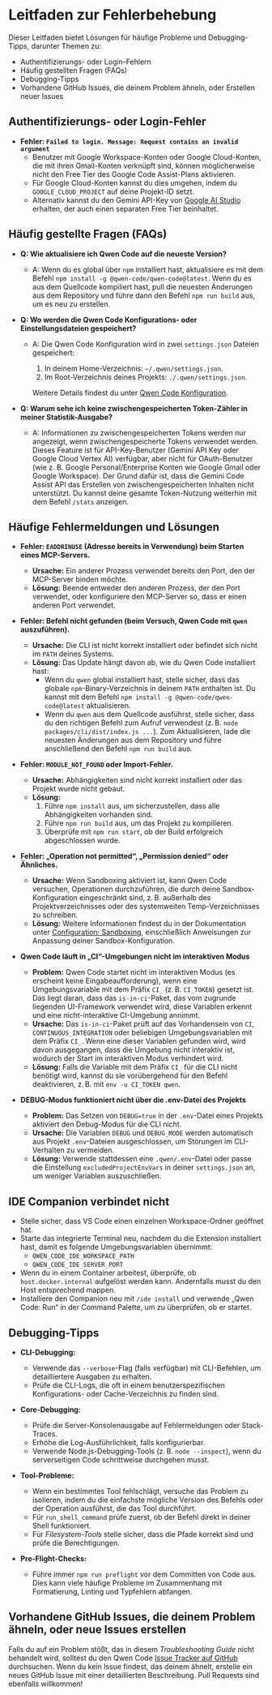 # Leitfaden zur Fehlerbehebung

Dieser Leitfaden bietet Lösungen für häufige Probleme und Debugging-Tipps, darunter Themen zu:

- Authentifizierungs- oder Login-Fehlern
- Häufig gestellten Fragen (FAQs)
- Debugging-Tipps
- Vorhandene GitHub Issues, die deinem Problem ähneln, oder Erstellen neuer Issues

## Authentifizierungs- oder Login-Fehler

- **Fehler: `Failed to login. Message: Request contains an invalid argument`**
  - Benutzer mit Google Workspace-Konten oder Google Cloud-Konten,
    die mit ihren Gmail-Konten verknüpft sind, können möglicherweise nicht den Free
    Tier des Google Code Assist-Plans aktivieren.
  - Für Google Cloud-Konten kannst du dies umgehen, indem du
    `GOOGLE_CLOUD_PROJECT` auf deine Projekt-ID setzt.
  - Alternativ kannst du den Gemini API-Key von
    [Google AI Studio](http://aistudio.google.com/app/apikey) erhalten, der auch einen
    separaten Free Tier beinhaltet.

## Häufig gestellte Fragen (FAQs)

- **Q: Wie aktualisiere ich Qwen Code auf die neueste Version?**
  - A: Wenn du es global über `npm` installiert hast, aktualisiere es mit dem Befehl `npm install -g @qwen-code/qwen-code@latest`. Wenn du es aus dem Quellcode kompiliert hast, pull die neuesten Änderungen aus dem Repository und führe dann den Befehl `npm run build` aus, um es neu zu erstellen.

- **Q: Wo werden die Qwen Code Konfigurations- oder Einstellungsdateien gespeichert?**
  - A: Die Qwen Code Konfiguration wird in zwei `settings.json` Dateien gespeichert:
    1. In deinem Home-Verzeichnis: `~/.qwen/settings.json`.
    2. Im Root-Verzeichnis deines Projekts: `./.qwen/settings.json`.

    Weitere Details findest du unter [Qwen Code Konfiguration](./cli/configuration.md).

- **Q: Warum sehe ich keine zwischengespeicherten Token-Zähler in meiner Statistik-Ausgabe?**
  - A: Informationen zu zwischengespeicherten Tokens werden nur angezeigt, wenn zwischengespeicherte Tokens verwendet werden. Dieses Feature ist für API-Key-Benutzer (Gemini API Key oder Google Cloud Vertex AI) verfügbar, aber nicht für OAuth-Benutzer (wie z. B. Google Personal/Enterprise Konten wie Google Gmail oder Google Workspace). Der Grund dafür ist, dass die Gemini Code Assist API das Erstellen von zwischengespeicherten Inhalten nicht unterstützt. Du kannst deine gesamte Token-Nutzung weiterhin mit dem Befehl `/stats` anzeigen.

## Häufige Fehlermeldungen und Lösungen

- **Fehler: `EADDRINUSE` (Adresse bereits in Verwendung) beim Starten eines MCP-Servers.**
  - **Ursache:** Ein anderer Prozess verwendet bereits den Port, den der MCP-Server binden möchte.
  - **Lösung:**
    Beende entweder den anderen Prozess, der den Port verwendet, oder konfiguriere den MCP-Server so, dass er einen anderen Port verwendet.

- **Fehler: Befehl nicht gefunden (beim Versuch, Qwen Code mit `qwen` auszuführen).**
  - **Ursache:** Die CLI ist nicht korrekt installiert oder befindet sich nicht im `PATH` deines Systems.
  - **Lösung:**
    Das Update hängt davon ab, wie du Qwen Code installiert hast:
    - Wenn du `qwen` global installiert hast, stelle sicher, dass das globale `npm`-Binary-Verzeichnis in deinem `PATH` enthalten ist. Du kannst mit dem Befehl `npm install -g @qwen-code/qwen-code@latest` aktualisieren.
    - Wenn du `qwen` aus dem Quellcode ausführst, stelle sicher, dass du den richtigen Befehl zum Aufruf verwendest (z. B. `node packages/cli/dist/index.js ...`). Zum Aktualisieren, lade die neuesten Änderungen aus dem Repository und führe anschließend den Befehl `npm run build` aus.

- **Fehler: `MODULE_NOT_FOUND` oder Import-Fehler.**
  - **Ursache:** Abhängigkeiten sind nicht korrekt installiert oder das Projekt wurde nicht gebaut.
  - **Lösung:**
    1. Führe `npm install` aus, um sicherzustellen, dass alle Abhängigkeiten vorhanden sind.
    2. Führe `npm run build` aus, um das Projekt zu kompilieren.
    3. Überprüfe mit `npm run start`, ob der Build erfolgreich abgeschlossen wurde.

- **Fehler: „Operation not permitted“, „Permission denied“ oder Ähnliches.**
  - **Ursache:** Wenn Sandboxing aktiviert ist, kann Qwen Code versuchen, Operationen durchzuführen, die durch deine Sandbox-Konfiguration eingeschränkt sind, z. B. außerhalb des Projektverzeichnisses oder des systemweiten Temp-Verzeichnisses zu schreiben.
  - **Lösung:** Weitere Informationen findest du in der Dokumentation unter [Configuration: Sandboxing](./cli/configuration.md#sandboxing), einschließlich Anweisungen zur Anpassung deiner Sandbox-Konfiguration.

- **Qwen Code läuft in „CI“-Umgebungen nicht im interaktiven Modus**
  - **Problem:** Qwen Code startet nicht im interaktiven Modus (es erscheint keine Eingabeaufforderung), wenn eine Umgebungsvariable mit dem Präfix `CI_` (z. B. `CI_TOKEN`) gesetzt ist. Das liegt daran, dass das `is-in-ci`-Paket, das vom zugrunde liegenden UI-Framework verwendet wird, diese Variablen erkennt und eine nicht-interaktive CI-Umgebung annimmt.
  - **Ursache:** Das `is-in-ci`-Paket prüft auf das Vorhandensein von `CI`, `CONTINUOUS_INTEGRATION` oder beliebigen Umgebungsvariablen mit dem Präfix `CI_`. Wenn eine dieser Variablen gefunden wird, wird davon ausgegangen, dass die Umgebung nicht interaktiv ist, wodurch der Start im interaktiven Modus verhindert wird.
  - **Lösung:** Falls die Variable mit dem Präfix `CI_` für die CLI nicht benötigt wird, kannst du sie vorübergehend für den Befehl deaktivieren, z. B. mit `env -u CI_TOKEN qwen`.

- **DEBUG-Modus funktioniert nicht über die .env-Datei des Projekts**
  - **Problem:** Das Setzen von `DEBUG=true` in der `.env`-Datei eines Projekts aktiviert den Debug-Modus für die CLI nicht.
  - **Ursache:** Die Variablen `DEBUG` und `DEBUG_MODE` werden automatisch aus Projekt `.env`-Dateien ausgeschlossen, um Störungen im CLI-Verhalten zu vermeiden.
  - **Lösung:** Verwende stattdessen eine `.qwen/.env`-Datei oder passe die Einstellung `excludedProjectEnvVars` in deiner `settings.json` an, um weniger Variablen auszuschließen.

## IDE Companion verbindet nicht

- Stelle sicher, dass VS Code einen einzelnen Workspace-Ordner geöffnet hat.
- Starte das integrierte Terminal neu, nachdem du die Extension installiert hast, damit es folgende Umgebungsvariablen übernimmt:
  - `QWEN_CODE_IDE_WORKSPACE_PATH`
  - `QWEN_CODE_IDE_SERVER_PORT`
- Wenn du in einem Container arbeitest, überprüfe, ob `host.docker.internal` aufgelöst werden kann. Andernfalls musst du den Host entsprechend mappen.
- Installiere den Companion neu mit `/ide install` und verwende „Qwen Code: Run“ in der Command Palette, um zu überprüfen, ob er startet.

## Debugging-Tipps

- **CLI-Debugging:**
  - Verwende das `--verbose`-Flag (falls verfügbar) mit CLI-Befehlen, um detailliertere Ausgaben zu erhalten.
  - Prüfe die CLI-Logs, die oft in einem benutzerspezifischen Konfigurations- oder Cache-Verzeichnis zu finden sind.

- **Core-Debugging:**
  - Prüfe die Server-Konsolenausgabe auf Fehlermeldungen oder Stack-Traces.
  - Erhöhe die Log-Ausführlichkeit, falls konfigurierbar.
  - Verwende Node.js-Debugging-Tools (z. B. `node --inspect`), wenn du serverseitigen Code schrittweise durchgehen musst.

- **Tool-Probleme:**
  - Wenn ein bestimmtes Tool fehlschlägt, versuche das Problem zu isolieren, indem du die einfachste mögliche Version des Befehls oder der Operation ausführst, die das Tool durchführt.
  - Für `run_shell_command` prüfe zuerst, ob der Befehl direkt in deiner Shell funktioniert.
  - Für _Filesystem-Tools_ stelle sicher, dass die Pfade korrekt sind und prüfe die Berechtigungen.

- **Pre-Flight-Checks:**
  - Führe immer `npm run preflight` vor dem Committen von Code aus. Dies kann viele häufige Probleme im Zusammenhang mit Formatierung, Linting und Typfehlern abfangen.

## Vorhandene GitHub Issues, die deinem Problem ähneln, oder neue Issues erstellen

Falls du auf ein Problem stößt, das in diesem _Troubleshooting Guide_ nicht behandelt wird, solltest du den Qwen Code [Issue Tracker auf GitHub](https://github.com/QwenLM/qwen-code/issues) durchsuchen. Wenn du kein Issue findest, das deinem ähnelt, erstelle ein neues GitHub Issue mit einer detaillierten Beschreibung. Pull Requests sind ebenfalls willkommen!